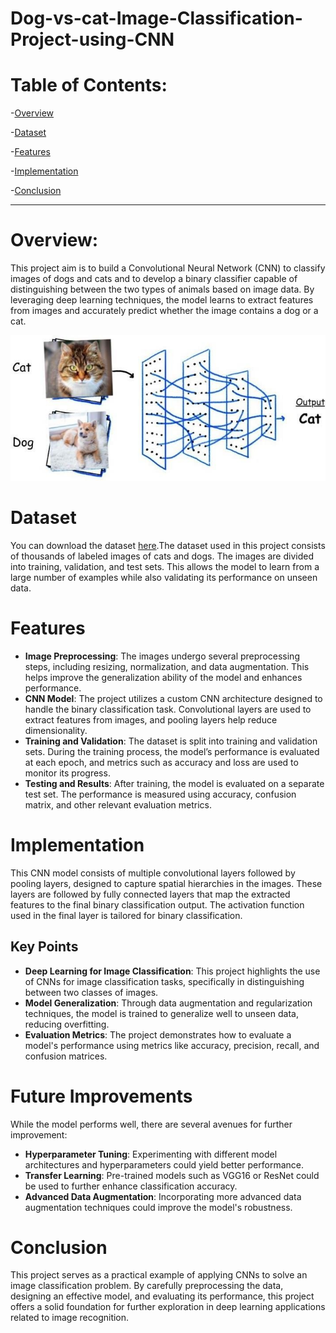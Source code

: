 # Dog-vs-cat-Image-Classification-Project-using-CNN

# Table of Contents:

-[Overview](Overview)


-[Dataset](Dataset)


-[Features](Features)


-[Implementation](Implementation)


-[Conclusion](Conclusion)

* * *

# Overview:
This project aim is to build a Convolutional Neural Network (CNN) to classify images of dogs and cats and to develop a binary classifier capable of distinguishing between the two types of animals based on image data. By leveraging deep learning techniques, the model learns to extract features from images and accurately predict whether the image contains a dog or a cat.

![image.png](https://github.com/skshajiya/Dog-vs-cat-Image-Classification-Project-using-CNN/blob/main/image.png)


# Dataset
You can download the dataset [here](https://www.kaggle.com/datasets/salader/dogs-vs-cats).The dataset used in this project consists of thousands of labeled images of cats and dogs. The images are divided into training, validation, and test sets. This allows the model to learn from a large number of examples while also validating its performance on unseen data.


# Features

- **Image Preprocessing**: The images undergo several preprocessing steps, including resizing, normalization, and data augmentation. This helps improve the generalization ability of the model and enhances performance.
- **CNN Model**: The project utilizes a custom CNN architecture designed to handle the binary classification task. Convolutional layers are used to extract features from images, and pooling layers help reduce dimensionality.
- **Training and Validation**: The dataset is split into training and validation sets. During the training process, the model’s performance is evaluated at each epoch, and metrics such as accuracy and loss are used to monitor its progress.
- **Testing and Results**: After training, the model is evaluated on a separate test set. The performance is measured using accuracy, confusion matrix, and other relevant evaluation metrics.



# Implementation

This CNN model consists of multiple convolutional layers followed by pooling layers, designed to capture spatial hierarchies in the images. These layers are followed by fully connected layers that map the extracted features to the final binary classification output. The activation function used in the final layer is tailored for binary classification.

## Key Points
- **Deep Learning for Image Classification**: This project highlights the use of CNNs for image classification tasks, specifically in distinguishing between two classes of images.
- **Model Generalization**: Through data augmentation and regularization techniques, the model is trained to generalize well to unseen data, reducing overfitting.
- **Evaluation Metrics**: The project demonstrates how to evaluate a model's performance using metrics like accuracy, precision, recall, and confusion matrices.

# Future Improvements
While the model performs well, there are several avenues for further improvement:
- **Hyperparameter Tuning**: Experimenting with different model architectures and hyperparameters could yield better performance.
- **Transfer Learning**: Pre-trained models such as VGG16 or ResNet could be used to further enhance classification accuracy.
- **Advanced Data Augmentation**: Incorporating more advanced data augmentation techniques could improve the model's robustness.


# Conclusion

This project serves as a practical example of applying CNNs to solve an image classification problem. By carefully preprocessing the data, designing an effective model, and evaluating its performance, this project offers a solid foundation for further exploration in deep learning applications related to image recognition.

